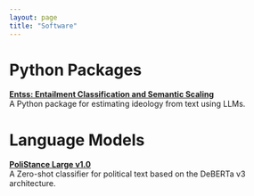 ```yaml
---
layout: page
title: "Software"
---
```

# Python Packages
[**Entss: Entailment Classification and Semantic Scaling**](https://github.com/MLBurnham/entss)  
A Python package for estimating ideology from text using LLMs.

# Language Models
[**PoliStance Large v1.0**](https://huggingface.co/mlburnham/deberta-v3-large-polistance-affect-v1.0)  
A Zero-shot classifier for political text based on the DeBERTa v3 architecture. 